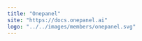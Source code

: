 ```yaml
---
title: "Onepanel"
site: "https://docs.onepanel.ai"
logo: "../../images/members/onepanel.svg"
---
```


